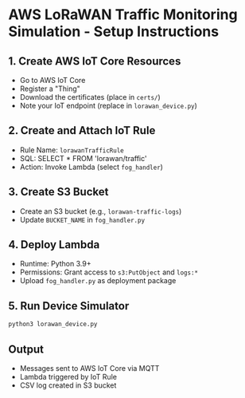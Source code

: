 # AWS LoRaWAN Traffic Monitoring Simulation - Setup Instructions

## 1. Create AWS IoT Core Resources
- Go to AWS IoT Core
- Register a "Thing"
- Download the certificates (place in `certs/`)
- Note your IoT endpoint (replace in `lorawan_device.py`)

## 2. Create and Attach IoT Rule
- Rule Name: `lorawanTrafficRule`
- SQL: SELECT * FROM 'lorawan/traffic'
- Action: Invoke Lambda (select `fog_handler`)

## 3. Create S3 Bucket
- Create an S3 bucket (e.g., `lorawan-traffic-logs`)
- Update `BUCKET_NAME` in `fog_handler.py`

## 4. Deploy Lambda
- Runtime: Python 3.9+
- Permissions: Grant access to `s3:PutObject` and `logs:*`
- Upload `fog_handler.py` as deployment package

## 5. Run Device Simulator
```bash
python3 lorawan_device.py
```

## Output
- Messages sent to AWS IoT Core via MQTT
- Lambda triggered by IoT Rule
- CSV log created in S3 bucket
